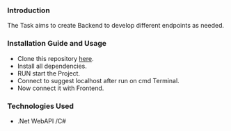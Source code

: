 ### Introduction

The Task aims to create Backend to develop different endpoints as needed.

### Installation Guide and Usage

- Clone this repository [here](https://github.com/varunthaker/IEA-Backend).
- Install all dependencies.
- RUN start the Project.
- Connect to suggest localhost after run on cmd Terminal.
- Now connect it with Frontend.

### Technologies Used

- .Net WebAPI /C#
